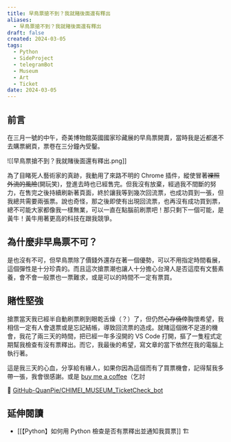 ```yaml
---
title: 早鳥票搶不到？我就賭後面還有釋出
aliases:
  - 早鳥票搶不到？我就賭後面還有釋出
draft: false
created: 2024-03-05
tags:
  - Python
  - SideProject
  - telegramBot
  - Museum
  - Art
  - Ticket
date: 2024-03-05
---
```

## 前言
在三月一號的中午，奇美博物館英國國家珍藏展的早鳥票開賣，當時我是近都進不去購票網頁，票卷在三分鐘內受鑿。

![[早鳥票搶不到？我就賭後面還有釋出.png]]

為了目睹死人藝術家的真跡，我動用了來路不明的 Chrome 插件，縱使冒著~~裸照外流的風險~~(開玩笑)，登進去時也已經售完。但我沒有放棄，經過我不間斷的努力，在售完之後持續刷新著頁面，終於讓我等到幾次回流票，也成功買到一張，但我總共需要兩張票。說也奇怪，那之後即使有出現回流票，也再沒有成功買到票，總不可能大家都像我一樣無業，可以一直在點腦前刷票吧！那只剩下一個可能，是黃牛！黃牛用著更高的科技在跟我競爭。

## 為什麼非早鳥票不可？
是也沒有不可，但早鳥票除了價錢外還存在著一個優勢，可以不用指定時間看展，這個彈性是十分珍貴的。而且這次搶票潮也讓人十分擔心台灣人是否這麼有文藝素養，會不會一般票也一票難求，或是可以的時間不一定有票買。

## 賭性堅強
搶票當天我已經半自動刷票刷到眼乾舌燥（？）了，但仍然~~心存僥倖~~胸懷希望，我相信一定有人會退票或是忘記結帳，導致回流票的造成。就賭這個微不足道的機會，我花了兩三天的時間，把已經一年多沒開的 VS Code 打開，摳了一隻程式定期幫我檢查有沒有票釋出。而它，我最後的希望，寫文章的當下依然在我的電腦上執行著。

這是我三天的心血，分享給有緣人，如果你因為這個而有了買票機會，記得幫我多帶一張，我會很感謝。或是 [buy me a coffee](https://www.buymeacoffee.com/quanquan)（乞討

🤖 [GitHub-QuanPie/CHIMEI\_MUSEUM\_TicketCheck\_bot](https://github.com/QuanPie/CHIMEI_MUSEUM_TicketCheck_bot)

## 延伸閱讀
- [[【Python】如何用 Python 檢查是否有票釋出並通知我買票]] 🏗️
